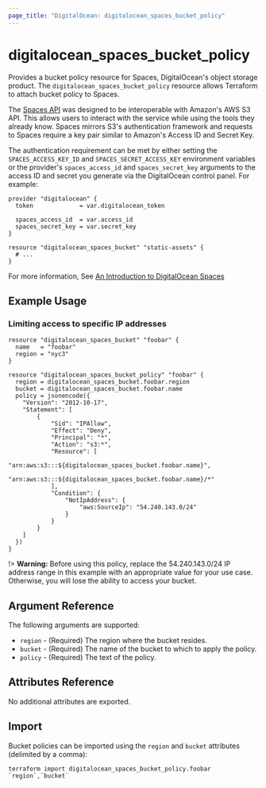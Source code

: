 ```yaml
---
page_title: "DigitalOcean: digitalocean_spaces_bucket_policy"
---
```


# digitalocean\_spaces\_bucket_policy

Provides a bucket policy resource for Spaces, DigitalOcean's object storage product.
The `digitalocean_spaces_bucket_policy` resource allows Terraform to attach bucket
policy to Spaces.

The [Spaces API](https://docs.digitalocean.com/reference/api/spaces-api/) was
designed to be interoperable with Amazon's AWS S3 API. This allows users to
interact with the service while using the tools they already know. Spaces
mirrors S3's authentication framework and requests to Spaces require a key pair
similar to Amazon's Access ID and Secret Key.

The authentication requirement can be met by either setting the
`SPACES_ACCESS_KEY_ID` and `SPACES_SECRET_ACCESS_KEY` environment variables or
the provider's `spaces_access_id` and `spaces_secret_key` arguments to the
access ID and secret you generate via the DigitalOcean control panel. For
example:

```
provider "digitalocean" {
  token             = var.digitalocean_token

  spaces_access_id  = var.access_id
  spaces_secret_key = var.secret_key
}

resource "digitalocean_spaces_bucket" "static-assets" {
  # ...
}
```

For more information, See [An Introduction to DigitalOcean Spaces](https://www.digitalocean.com/community/tutorials/an-introduction-to-digitalocean-spaces)

## Example Usage

### Limiting access to specific IP addresses

```hcl
resource "digitalocean_spaces_bucket" "foobar" {
  name   = "foobar"
  region = "nyc3"
}

resource "digitalocean_spaces_bucket_policy" "foobar" {
  region = digitalocean_spaces_bucket.foobar.region
  bucket = digitalocean_spaces_bucket.foobar.name
  policy = jsonencode({
    "Version": "2012-10-17",
    "Statement": [
        {
            "Sid": "IPAllow",
            "Effect": "Deny",
            "Principal": "*",
            "Action": "s3:*",
            "Resource": [
                "arn:aws:s3:::${digitalocean_spaces_bucket.foobar.name}",
                "arn:aws:s3:::${digitalocean_spaces_bucket.foobar.name}/*"
            ],
            "Condition": {
                "NotIpAddress": {
                    "aws:SourceIp": "54.240.143.0/24"
                }
            }
        }
    ]
  })
}
```

!> **Warning:** Before using this policy, replace the 54.240.143.0/24 IP address range in this example with an appropriate value for your use case. Otherwise, you will lose the ability to access your bucket.

## Argument Reference

The following arguments are supported:

* `region` - (Required) The region where the bucket resides.
* `bucket` - (Required) The name of the bucket to which to apply the policy.
* `policy` - (Required) The text of the policy.

## Attributes Reference

No additional attributes are exported.

## Import

Bucket policies can be imported using the `region` and `bucket` attributes (delimited by a comma):

```
terraform import digitalocean_spaces_bucket_policy.foobar `region`,`bucket`
```